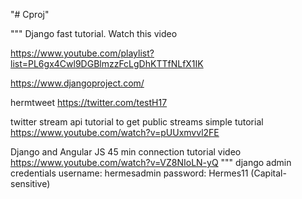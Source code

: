 "# Cproj" 


"""
Django fast tutorial. Watch this video

https://www.youtube.com/playlist?list=PL6gx4Cwl9DGBlmzzFcLgDhKTTfNLfX1IK

https://www.djangoproject.com/

hermtweet
https://twitter.com/testH17

twitter stream api tutorial to get public streams simple tutorial
https://www.youtube.com/watch?v=pUUxmvvl2FE

Django and Angular JS 45 min connection tutorial video
https://www.youtube.com/watch?v=VZ8NIoLN-yQ
"""
django admin credentials
username: hermesadmin
password: Hermes11 (Capital-sensitive)
